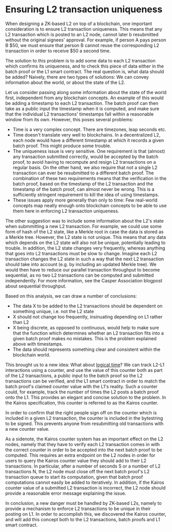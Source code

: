 # Ensuring L2 transaction uniqueness

When designing a ZK-based L2 on top of a blockchain, one important consideration
is to ensure L2 transaction uniqueness. This means that any L2 transaction which
is posted to an L2 node, cannot later b resubmitted without the original
signees' approval. For example, if person A pays person B $50, we must ensure
that person B cannot reuse the corresponding L2 transaction in order to receive
$50 a second time.

The solution to this problem is to add some data to each L2 transaction which
confirms its uniqueness, and to check this piece of data either in the batch
proof or the L1 smart contract. The real question is, what data should be added?
Naively, there are two types of solutions: We can convey information about the
world, or about the state of the L2.

Let us consider passing along some information about the state of the world
first, independent from any blockchain concepts. An example of this would be
adding a timestamp to each L2 transaction. The batch proof can then take as a
public input the timestamp when it is computed, and make sure that the
individual L2 transactions' timestamps fall within a reasonable window from its
own. However, this poses several problems:
- Time is a very complex concept. There are timezones, leap seconds etc.
- Time doesn't translate very well to blockchains. In a decentralized L2, each
  node would have a different timestamp at which it records a given batch proof.
  This might produce some trouble.
- The uniqueness issue is very sensitive. One requirement is that (almost) any
  transaction submitted correctly, would be accepted by the batch proof, to
  avoid having to recompute and resign L2 transactions on a regular basis. On
  the other hand, we also require that not a single L2 transaction can ever be
  resubmitted to a different batch proof. The combination of these two
  requirements means that the verification in the batch proof, based on the
  timestamp of the L2 transaction and the timestamp of the batch proof, can
  almost never be wrong. This is a sufficiently stringent requirement to kill
  the idea of using timestamps.
- These issues apply more generally than only to time: Few real-world concepts
  map neatly enough onto blockchain concepts to be able to use them here in
  enforcing L2 transaction uniqueness.

The other suggestion was to include some information about the L2's state when
submmitting a new L2 transaction. For example, we could use some form of hash of
the L2 state, like a Merkle root in case the data is stored as a Merkle tree.
However, the L2 state is not unique. This means that any data which depends on
the L2 state will also not be unique, potentially leading to trouble. In
addition, the L2 state changes very frequently, whereas anything that goes into
L2 transactions must be slow to change. Imagine each L2 transaction changes the
L2 state in such a way that the next L2 transaction should take into account
(e.g. by including an updated Merkle tree). We would then have to reduce our
parallel transaction throughput to become sequential, as no two L2 transactions
can be computed and submitted independently. For more information, see the
Casper Association blogpost about sequential throughput.

Based on this analysis, we can draw a number of conclusions:
- The data X to be added to the L2 transactions should be dependent on something
  unique, i.e. not the L2 state
- X should not change too frequently, insinuating depending on L1 rather than L2
- X being discrete, as opposed to continuous, would help to make sure that the
  function which determines whether an L2 transaction fits into a given batch
  proof makes no mistakes. This is the problem explained above with timestamps.
- The data should represents something clear and consistent within the
  blockchain world.

This brought us to a new idea: What about [logical
time](https://en.wikipedia.org/wiki/Logical_clock)? We can track L2-L1
interactions using a counter, and use the value of this counter both as part of
the L2 transactions, a public input to the batch proof so the L2 transactions
can be verified, and the L1 smart contract in order to match the batch proof's
claimed counter value with the L1's reality. Such a counter could, for example,
track the number of times the L2 posts a batch proof onto the L1. This provides
an elegant and concise solution to the problem. In the Kairos specification,
this counter is referred to as the Kairos counter.

In order to confirm that the right people sign off on the counter which is
included in a given L2 transaction, the counter is included in the bytestring to
be signed. This prevents anyone from resubmitting old transactions with a new
counter value.

As a sidenote, the Kairos counter system has an important effect on the L2
nodes, namely that they have to verify each L2 transaction comes in with the
correct counter in order to be accepted into the next batch proof to be
computed. This requires an extra endpoint on the L2 nodes in order for users to
query the Kairos counter value they should add to their L2 transactions. In
particular, after a number of seconds S or a number of L2 transactions N, the L2
node must close off the next batch proof's L2 transaction queue to start its
computation, given that batch proof computations cannot easily be added to
iteratively. In addition, if the Kairos counter value of a submitted L2
transaction is incorrect, the L2 node should provide a reasonable error message
explaining the issue.

In conclusion, a new danger must be handled by ZK-based L2s, namely to provide a
mechanism to enforce L2 transactions to be unique in their posting on L1. In
order to accomplish this, we discovered the Kairos counter, and will add this
concept both to the L2 transactions, batch proofs and L1 smart contract.



